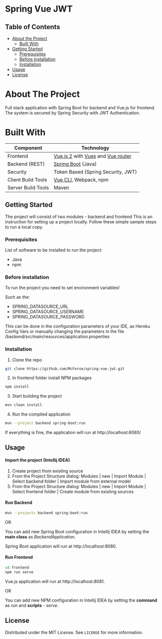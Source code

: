 # Spring Vue JWT

## Table of Contents

* [About the Project](#about-the-project)
  * [Built With](#built-with)
* [Getting Started](#getting-started)
  * [Prerequisites](#prerequisites)
  * [Before installation](#before-installation)
  * [Installation](#installation)
* [Usage](#usage)
* [License](#license)

# About The Project

Full stack application with Spring Boot for backend and Vue.js for frontend. The system is secured by Spring Security with JWT Authentication.

# Built With

Component         | Technology
---               | ---
Frontend          | [Vue.js 2](https://github.com/vuejs/vue) with [Vuex](https://vuex.vuejs.org/) and [Vue router](https://router.vuejs.org/)
Backend (REST)    | [Spring Boot](https://projects.spring.io/spring-boot) (Java)
Security          | Token Based (Spring Security, JWT)
Client Build Tools| [Vue CLI](https://cli.vuejs.org/), Webpack, npm
Server Build Tools| Maven

## Getting Started

The project will consist of two modules - backend and frontend
This is an instruction for setting up a project locally.
Follow these simple sample steps to run a local copy.

### Prerequisites

List of software to be installed to run the project:
* Java
* npm

### Before installation

<aside class="notice">
    To run the project you need to set environment variables!
</aside>

Such as the:
* SPRING_DATASOURCE_URL
* SPRING_DATASOURCE_USERNAME
* SPRING_DATASOURCE_PASSWORD

This can be done in the configuration parameters of your IDE, as Heroku Config Vars or manually changing the parameters in the file /backend/src/main/resources/application.properties

### Installation

1. Clone the repo
```sh
git clone https://github.com/McForse/spring-vue-jwt.git
```
2. In frontend folder install NPM packages
```sh
npm install
```
3. Start building the project
```sh
mvn clean install
```
4. Run the compiled application
```sh
mvn --project backend spring-boot:run
```
If everything is fine, the application will run at http://localhost:8080/

## Usage
#### Import the project (Intellij IDEA)

1. Create project from existing source
2. From the Project Structure dialog: Modules | new | Import Module | Select backend folder | Import module from external model
3. From the Project Structure dialog: Modules | new | Import Module | Select frontend folder | Create module from existing sources

#### Run Backend
```sh
mvn --projects backend spring-boot:run
```

OR

You can add new Spring Boot configuration in Intellij IDEA by setting the **main class** as *BackendApplication*.

Spring Boot application will run at http://localhost:8080.

#### Run Frontend

```sh
cd frontend
npm run serve
```

Vue.js application will run at http://localhost:8081.

OR

You can add new NPM configuration in Intellij IDEA by setting the **command** as *run* and **scripts** - *serve*.

## License

Distributed under the MIT License. See `LICENSE` for more information.